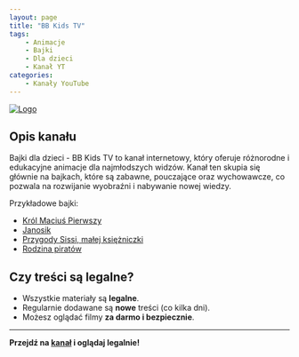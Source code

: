 ```yaml
---
layout: page
title: "BB Kids TV"
tags: 
    - Animacje
    - Bajki
    - Dla dzieci
    - Kanał YT
categories:
    - Kanały YouTube
---
```

[![Logo](https://yt3.googleusercontent.com/27uTaAZNe5JN0B9yY6swSpE04zkO67L84lfYek4-8oYeaRa6hB5uIIdmWcMy1QueBO7GSYVSstk=s160-c-k-c0x00ffffff-no-rj)](https://www.youtube.com/@bajkidladzieci-bbkidstv)

## Opis kanału

Bajki dla dzieci - BB Kids TV to kanał internetowy, który oferuje różnorodne i edukacyjne animacje dla najmłodszych widzów. Kanał ten skupia się głównie na bajkach, które są zabawne, pouczające oraz wychowawcze, co pozwala na rozwijanie wyobraźni i nabywanie nowej wiedzy.

Przykładowe bajki:
- [Król Maciuś Pierwszy](https://www.youtube.com/watch?v=rc55s96uOYM&list=PLKFwt0_DMKt6XwC9ZdD8hr6JOONUZb3Y7)
- [Janosik](https://www.youtube.com/watch?v=_Gs4nfmlzbE&list=PLKFwt0_DMKt6KxPgpNUin8qGDUv0SebIv)
- [Przygody Sissi, małej księżniczki](https://www.youtube.com/watch?v=Bsx5UFkUICI&list=PLKFwt0_DMKt7ccQbx3J4DDd6gFP4DOTBw&index=1)
- [Rodzina piratów](https://www.youtube.com/watch?v=9Y6FyqHi_HM)

## Czy treści są legalne?

- Wszystkie materiały są **legalne**.
- Regularnie dodawane są **nowe** treści (co kilka dni).
- Możesz oglądać filmy **za darmo i bezpiecznie**.

---

**Przejdź na [kanał](https://www.youtube.com/@bajkidladzieci-bbkidstv) i oglądaj legalnie!**
